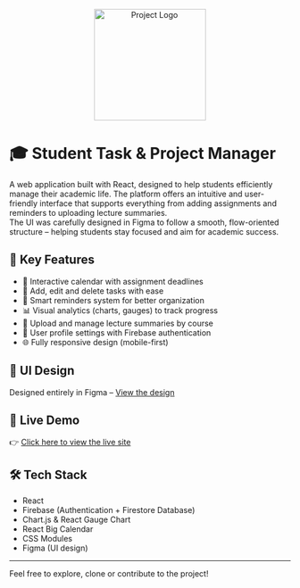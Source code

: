<p align="center">
  <img src="assets/Logo.jpg" alt="Project Logo" width="200"/>
</p>

# 🎓 Student Task & Project Manager

A web application built with React, designed to help students efficiently manage their academic life. The platform offers an intuitive and user-friendly interface that supports everything from adding assignments and reminders to uploading lecture summaries.  
The UI was carefully designed in Figma to follow a smooth, flow-oriented structure – helping students stay focused and aim for academic success.

## 🔑 Key Features
- 📅 Interactive calendar with assignment deadlines
- 📝 Add, edit and delete tasks with ease
- 🔔 Smart reminders system for better organization
- 📊 Visual analytics (charts, gauges) to track progress
- 📂 Upload and manage lecture summaries by course
- 👤 User profile settings with Firebase authentication
- 🌐 Fully responsive design (mobile-first)

## 🎨 UI Design
Designed entirely in Figma – [View the design](https://www.figma.com/design/QAOLlKgRvt5AfUsCxc0x7V/%D7%9E%D7%98%D7%9C%D7%AA-%D7%92%D7%9E%D7%A8-%D7%A7%D7%95%D7%A8%D7%A1-FE-%D7%A2%D7%9D-%D7%A6%D7%91%D7%A2?node-id=0-1&t=voZkQ6J1OhkpcsRv-1)

## 🚀 Live Demo
👉 [Click here to view the live site](https://6849ee1adc8bb4d693b7a954--luminous-lamington-d28f2e.netlify.app/)

## 🛠️ Tech Stack
- React
- Firebase (Authentication + Firestore Database)
- Chart.js & React Gauge Chart
- React Big Calendar
- CSS Modules
- Figma (UI design)

---

Feel free to explore, clone or contribute to the project!
